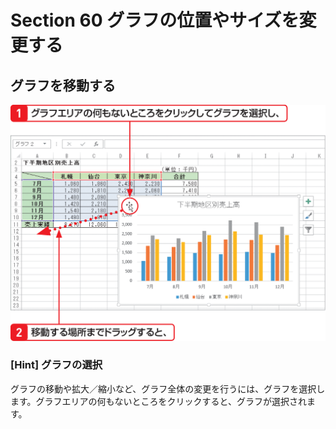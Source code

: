 # Section 60 グラフの位置やサイズを変更する

## グラフを移動する

![](001.png)

### [Hint] グラフの選択

グラフの移動や拡大／縮小など、グラフ全体の変更を行うには、グラフを選択します。グラフエリアの何もないところをクリックすると、グラフが選択されます。
